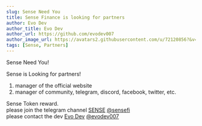```yaml
---
slug: Sense Need You
title: Sense Finance is looking for partners
author: Evo Dev
author_title: Evo Dev
author_url: https://github.com/evodev007
author_image_url: https://avatars2.githubusercontent.com/u/72120856?&v=4
tags: [Sense, Partners]
---
```


Sense Need You!

Sense is Looking for partners!

1. manager of the official website
2. manager of community, telegram, discord, facebook, twitter, etc.

Sense Token reward.  
please join the telegram channel [SENSE](https://t.me/sensefi) [@sensefi](https://t.me/sensefi)   
please contact the dev [Evo Dev](https://t.me/evodev007) [@evodev007](https://t.me/evodev007)



